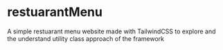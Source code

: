 # restuarantMenu
A simple restuarant menu website made with TailwindCSS to explore and the understand utility class
approach of the framework
